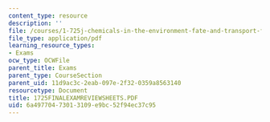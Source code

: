 ```yaml
---
content_type: resource
description: ''
file: /courses/1-725j-chemicals-in-the-environment-fate-and-transport-fall-2004/6a49770473013109e9bc52f94ec37c95_1725FINALEXAMREVIEWSHEETS.PDF
file_type: application/pdf
learning_resource_types:
- Exams
ocw_type: OCWFile
parent_title: Exams
parent_type: CourseSection
parent_uid: 11d9ac3c-2eab-097e-2f32-0359a8563140
resourcetype: Document
title: 1725FINALEXAMREVIEWSHEETS.PDF
uid: 6a497704-7301-3109-e9bc-52f94ec37c95
---
```

